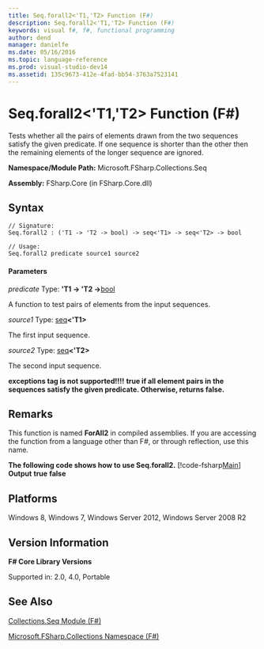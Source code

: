 ```yaml
---
title: Seq.forall2<'T1,'T2> Function (F#)
description: Seq.forall2<'T1,'T2> Function (F#)
keywords: visual f#, f#, functional programming
author: dend
manager: danielfe
ms.date: 05/16/2016
ms.topic: language-reference
ms.prod: visual-studio-dev14
ms.assetid: 135c9673-412e-4fad-bb54-3763a7523141 
---
```


# Seq.forall2<'T1,'T2> Function (F#)

Tests whether all the pairs of elements drawn from the two sequences satisfy the given predicate. If one sequence is shorter than the other then the remaining elements of the longer sequence are ignored.

**Namespace/Module Path:** Microsoft.FSharp.Collections.Seq

**Assembly:** FSharp.Core (in FSharp.Core.dll)


## Syntax

```
// Signature:
Seq.forall2 : ('T1 -> 'T2 -> bool) -> seq<'T1> -> seq<'T2> -> bool

// Usage:
Seq.forall2 predicate source1 source2
```

#### Parameters
*predicate*
Type: **'T1 -&gt; 'T2 -&gt;**[bool](http://msdn.microsoft.com/en-us/library/89c0cf9c-49ce-4207-a3be-555851a67dd5)


A function to test pairs of elements from the input sequences.


*source1*
Type: [seq](http://msdn.microsoft.com/en-us/library/2f0c87c6-8a0d-4d33-92a6-10d1d037ce75)**&lt;'T1&gt;**


The first input sequence.


*source2*
Type: [seq](http://msdn.microsoft.com/en-us/library/2f0c87c6-8a0d-4d33-92a6-10d1d037ce75)**&lt;'T2&gt;**


The second input sequence.



**exceptions tag is not supported!!!!**
**true if all element pairs in the sequences satisfy the given predicate. Otherwise, returns false.**
## Remarks
This function is named **ForAll2** in compiled assemblies. If you are accessing the function from a language other than F#, or through reflection, use this name.

**The following code shows how to use Seq.forall2.**
[!code-fsharp[Main](snippets/fssequences/snippet40.fs)]
**Output**
**true**
**false**
## Platforms
Windows 8, Windows 7, Windows Server 2012, Windows Server 2008 R2


## Version Information
**F# Core Library Versions**

Supported in: 2.0, 4.0, Portable




## See Also
[Collections.Seq Module &#40;F&#35;&#41;](Collections.Seq-Module-%5BFSharp%5D.md)

[Microsoft.FSharp.Collections Namespace &#40;F&#35;&#41;](Microsoft.FSharp.Collections-Namespace-%5BFSharp%5D.md)

